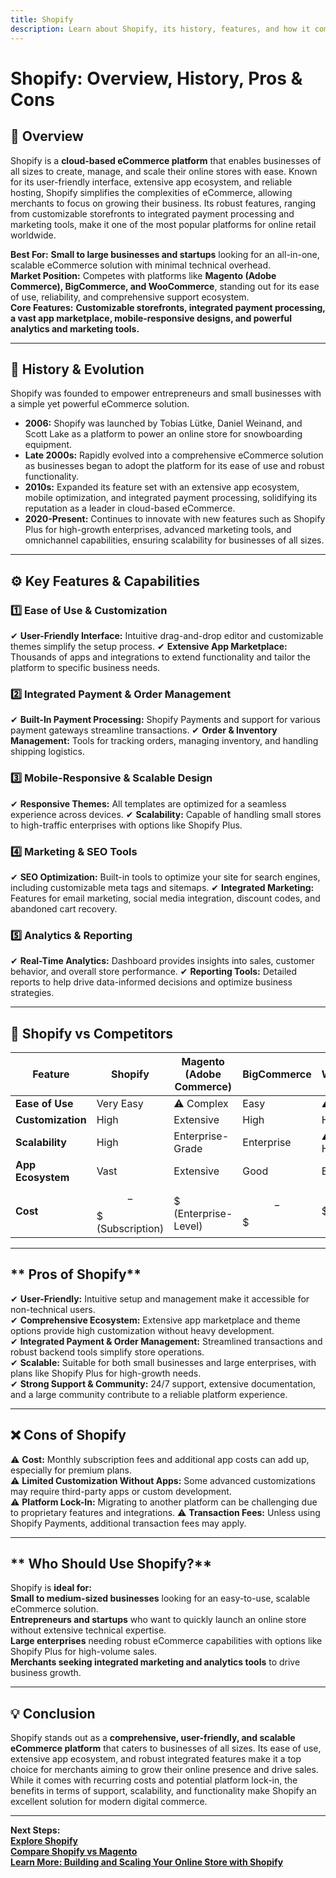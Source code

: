 ```yaml
---
title: Shopify
description: Learn about Shopify, its history, features, and how it compares to other eCommerce platforms.
---
```


# **Shopify: Overview, History, Pros & Cons**

## **📌 Overview**  
Shopify is a **cloud-based eCommerce platform** that enables businesses of all sizes to create, manage, and scale their online stores with ease. Known for its user-friendly interface, extensive app ecosystem, and reliable hosting, Shopify simplifies the complexities of eCommerce, allowing merchants to focus on growing their business. Its robust features, ranging from customizable storefronts to integrated payment processing and marketing tools, make it one of the most popular platforms for online retail worldwide.

 **Best For:** **Small to large businesses and startups** looking for an all-in-one, scalable eCommerce solution with minimal technical overhead.  
 **Market Position:** Competes with platforms like **Magento (Adobe Commerce), BigCommerce, and WooCommerce**, standing out for its ease of use, reliability, and comprehensive support ecosystem.  
 **Core Features:** **Customizable storefronts, integrated payment processing, a vast app marketplace, mobile-responsive designs, and powerful analytics and marketing tools.**

---

## **📜 History & Evolution**  
Shopify was founded to empower entrepreneurs and small businesses with a simple yet powerful eCommerce solution.

- **2006:** Shopify was launched by Tobias Lütke, Daniel Weinand, and Scott Lake as a platform to power an online store for snowboarding equipment.
- **Late 2000s:** Rapidly evolved into a comprehensive eCommerce solution as businesses began to adopt the platform for its ease of use and robust functionality.
- **2010s:** Expanded its feature set with an extensive app ecosystem, mobile optimization, and integrated payment processing, solidifying its reputation as a leader in cloud-based eCommerce.
- **2020-Present:** Continues to innovate with new features such as Shopify Plus for high-growth enterprises, advanced marketing tools, and omnichannel capabilities, ensuring scalability for businesses of all sizes.

---

## **⚙️ Key Features & Capabilities**

### **1️⃣ Ease of Use & Customization**
✔ **User-Friendly Interface:** Intuitive drag-and-drop editor and customizable themes simplify the setup process.
✔ **Extensive App Marketplace:** Thousands of apps and integrations to extend functionality and tailor the platform to specific business needs.

### **2️⃣ Integrated Payment & Order Management**
✔ **Built-In Payment Processing:** Shopify Payments and support for various payment gateways streamline transactions.
✔ **Order & Inventory Management:** Tools for tracking orders, managing inventory, and handling shipping logistics.

### **3️⃣ Mobile-Responsive & Scalable Design**
✔ **Responsive Themes:** All templates are optimized for a seamless experience across devices.
✔ **Scalability:** Capable of handling small stores to high-traffic enterprises with options like Shopify Plus.

### **4️⃣ Marketing & SEO Tools**
✔ **SEO Optimization:** Built-in tools to optimize your site for search engines, including customizable meta tags and sitemaps.
✔ **Integrated Marketing:** Features for email marketing, social media integration, discount codes, and abandoned cart recovery.

### **5️⃣ Analytics & Reporting**
✔ **Real-Time Analytics:** Dashboard provides insights into sales, customer behavior, and overall store performance.
✔ **Reporting Tools:** Detailed reports to help drive data-informed decisions and optimize business strategies.

---

## **🔄 Shopify vs Competitors**

| Feature                   | Shopify             | Magento (Adobe Commerce) | BigCommerce         | WooCommerce         |
|---------------------------|---------------------|--------------------------|---------------------|---------------------|
| **Ease of Use**           |  Very Easy        | ⚠ Complex               |  Easy             | ⚠ Moderate         |
| **Customization**         |  High             |  Extensive             |  High             |  High             |
| **Scalability**           |  High             |  Enterprise-Grade      |  Enterprise       | ⚠ Depends on Hosting |
| **App Ecosystem**         |  Vast             |  Extensive             |  Good             |  Extensive         |
| **Cost**                  | $$-$$$ (Subscription)| $$$$$ (Enterprise-Level) | $$-$$$              | $ (Variable)        |

---

## ** Pros of Shopify**  
✔ **User-Friendly:** Intuitive setup and management make it accessible for non-technical users.  
✔ **Comprehensive Ecosystem:** Extensive app marketplace and theme options provide high customization without heavy development.  
✔ **Integrated Payment & Order Management:** Streamlined transactions and robust backend tools simplify store operations.  
✔ **Scalable:** Suitable for both small businesses and large enterprises, with plans like Shopify Plus for high-growth needs.  
✔ **Strong Support & Community:** 24/7 support, extensive documentation, and a large community contribute to a reliable platform experience.

---

## **❌ Cons of Shopify**  
⚠ **Cost:** Monthly subscription fees and additional app costs can add up, especially for premium plans.  
⚠ **Limited Customization Without Apps:** Some advanced customizations may require third-party apps or custom development.  
⚠ **Platform Lock-In:** Migrating to another platform can be challenging due to proprietary features and integrations.
⚠ **Transaction Fees:** Unless using Shopify Payments, additional transaction fees may apply.

---

## ** Who Should Use Shopify?**  
Shopify is **ideal for:**  
 **Small to medium-sized businesses** looking for an easy-to-use, scalable eCommerce solution.  
 **Entrepreneurs and startups** who want to quickly launch an online store without extensive technical expertise.  
 **Large enterprises** needing robust eCommerce capabilities with options like Shopify Plus for high-volume sales.  
 **Merchants seeking integrated marketing and analytics tools** to drive business growth.

---

## **💡 Conclusion**  
Shopify stands out as a **comprehensive, user-friendly, and scalable eCommerce platform** that caters to businesses of all sizes. Its ease of use, extensive app ecosystem, and robust integrated features make it a top choice for merchants aiming to grow their online presence and drive sales. While it comes with recurring costs and potential platform lock-in, the benefits in terms of support, scalability, and functionality make Shopify an excellent solution for modern digital commerce.

---

 **Next Steps:**  
 **[Explore Shopify](https://www.shopify.com/)**  
 **[Compare Shopify vs Magento](#)**  
 **[Learn More: Building and Scaling Your Online Store with Shopify](#)**
